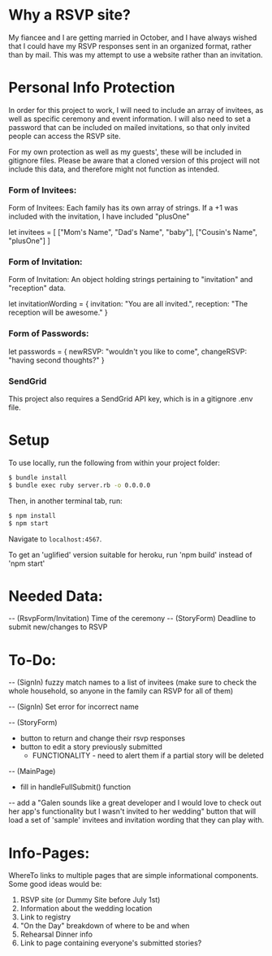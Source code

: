 # Why a RSVP site?

My fiancee and I are getting married in October, and I have always wished that I could have my RSVP responses sent in an organized format, rather than by mail.  This was my attempt to use a website rather than an invitation.

# Personal Info Protection

In order for this project to work, I will need to include an array of invitees, as well as specific ceremony and event information.  I will also need to set a password that can be included on mailed invitations, so that only invited people can access the RSVP site.  

For my own protection as well as my guests', these will be included in gitignore files.  Please be aware that a cloned version of this project will not include this data, and therefore might not function as intended.  

### Form of Invitees:

Form of Invitees: Each family has its own array of strings.  If a +1 was included with the invitation, I have included "plusOne"

let invitees = [
  ["Mom's Name", "Dad's Name", "baby"],
  ["Cousin's Name", "plusOne"]
]

### Form of Invitation:

Form of Invitation: An object holding strings pertaining to "invitation" and "reception" data.

let invitationWording = {
  invitation: "You are all invited.",
  reception: "The reception will be awesome."
}

### Form of Passwords:

let passwords = {
  newRSVP: "wouldn't you like to come",
  changeRSVP: "having second thoughts?"
}

### SendGrid

This project also requires a SendGrid API key, which is in a gitignore .env file.

# Setup

To use locally, run the following from within your project folder:

```sh
$ bundle install
$ bundle exec ruby server.rb -o 0.0.0.0
```

Then, in another terminal tab, run:

```sh
$ npm install
$ npm start
```

Navigate to `localhost:4567`.

To get an 'uglified' version suitable for heroku, run 'npm build' instead of 'npm start'

# Needed Data:
-- (RsvpForm/Invitation) Time of the ceremony
-- (StoryForm) Deadline to submit new/changes to RSVP

# To-Do:

-- (SignIn) fuzzy match names to a list of invitees (make sure to check the whole household, so anyone in the family can RSVP for all of them)

-- (SignIn) Set error for incorrect name

-- (StoryForm)
  - button to return and change their rsvp responses
  - button to edit a story previously submitted
    - FUNCTIONALITY - need to alert them if a partial story will be deleted

-- (MainPage)
  - fill in handleFullSubmit() function

-- add a "Galen sounds like a great developer and I would love to check out her app's functionality but I wasn't invited to her wedding" button that will load a set of 'sample' invitees and invitation wording that they can play with.

# Info-Pages:
WhereTo links to multiple pages that are simple informational components.  Some good ideas would be:

1. RSVP site (or Dummy Site before July 1st)
2. Information about the wedding location
3. Link to registry
4. "On the Day" breakdown of where to be and when
5. Rehearsal Dinner info
6. Link to page containing everyone's submitted stories?
